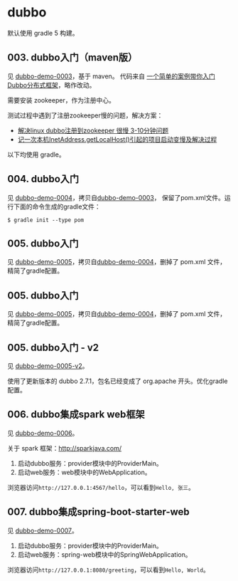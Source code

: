 # dubbo

默认使用 gradle 5 构建。

## 003. dubbo入门（maven版）

见 [dubbo-demo-0003](dubbo-demo-0003)，基于 maven。
代码来自 [一个简单的案例带你入门Dubbo分布式框架](https://blog.csdn.net/u012702547/article/details/77601538)，略作改动。

需要安装 zookeeper，作为注册中心。

测试过程中遇到了注册zookeeper慢的问题，解决方案：
* [解决linux dubbo注册到zookeeper 很慢 3-10分钟问题](https://cn.aliyun.com/jiaocheng/128140.html)
* [记一次本机InetAddress.getLocalHost()引起的项目启动变慢及解决过程](https://blog.csdn.net/puma_dong/article/details/53096149)

以下均使用 gradle。

## 004. dubbo入门

见 [dubbo-demo-0004](dubbo-demo-0004)，拷贝自[dubbo-demo-0003](dubbo-demo-0003)， 保留了pom.xml文件。运行下面的命令生成的gradle文件：
```
$ gradle init --type pom
```

## 005. dubbo入门
见 [dubbo-demo-0005](dubbo-demo-0005)，拷贝自[dubbo-demo-0004](dubbo-demo-0004)，删掉了 pom.xml 文件，精简了gradle配置。

## 005. dubbo入门
见 [dubbo-demo-0005](dubbo-demo-0005)，拷贝自[dubbo-demo-0004](dubbo-demo-0004)，删掉了 pom.xml 文件，精简了gradle配置。


## 005. dubbo入门 - v2
见 [dubbo-demo-0005-v2](dubbo-demo-0005-v2)。

使用了更新版本的 dubbo 2.7.1，包名已经变成了 org.apache 开头。优化gradle配置。


## 006. dubbo集成spark web框架
见 [dubbo-demo-0006](dubbo-demo-0006)。

关于 spark 框架：http://sparkjava.com/

1. 启动dubbo服务：provider模块中的ProviderMain。
2. 启动web服务：web模块中的WebApplication。

浏览器访问`http://127.0.0.1:4567/hello`，可以看到`Hello, 张三`。

## 007. dubbo集成spring-boot-starter-web

见 [dubbo-demo-0007](dubbo-demo-0007)。

1. 启动dubbo服务：provider模块中的ProviderMain。
2. 启动web服务：spring-web模块中的SpringWebApplication。

浏览器访问`http://127.0.0.1:8080/greeting`，可以看到`Hello, World`。